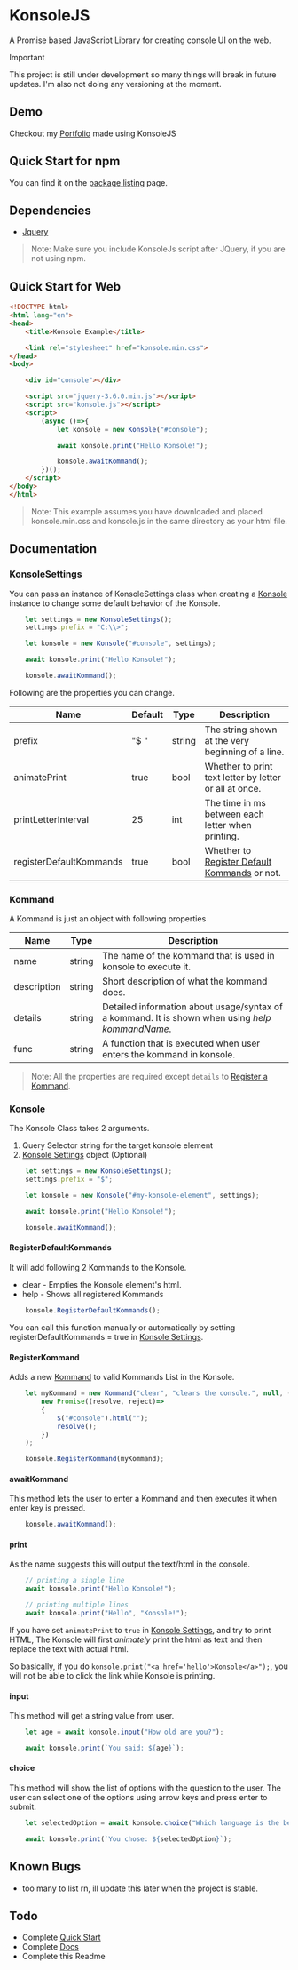 # KonsoleJS
A Promise based JavaScript Library for creating console UI on the web.

> [!important]
> This project is still under development so many things will break in future updates.
> I'm also not doing any versioning at the moment.

## Demo
Checkout my [Portfolio](https://husnaintaj.github.io/) made using  KonsoleJS


## Quick Start for npm
You can find it on the [package listing](https://www.npmjs.com/package/@husnain.taj/konsolejs) page.

## Dependencies
- [Jquery](https://code.jquery.com/jquery-3.6.0.min.js)

> Note: Make sure you include KonsoleJs script after JQuery, if you are not using npm.

## Quick Start for Web

```html
<!DOCTYPE html>
<html lang="en">
<head>
    <title>Konsole Example</title>

    <link rel="stylesheet" href="konsole.min.css">
</head>
<body>

    <div id="console"></div>

    <script src="jquery-3.6.0.min.js"></script>
    <script src="konsole.js"></script>
    <script>
        (async ()=>{
            let konsole = new Konsole("#console");

            await konsole.print("Hello Konsole!");

            konsole.awaitKommand();
        })();
    </script>
</body>
</html>
```

> Note: This example assumes you have downloaded and placed konsole.min.css and konsole.js in the same directory as your html file.

## Documentation
### KonsoleSettings

You can pass an instance of KonsoleSettings class when creating a [Konsole](#konsole) instance to change some default behavior of the Konsole.

```js
    let settings = new KonsoleSettings();
    settings.prefix = "C:\\>";

    let konsole = new Konsole("#console", settings);

    await konsole.print("Hello Konsole!");

    konsole.awaitKommand();
```

Following are the properties you can change.

| Name | Default | Type | Description |
| ------ | ------ | ------ | ------ |
| prefix | "$ " | string | The string shown at the very beginning of a line. |
| animatePrint | true | bool | Whether to print text letter by letter or all at once. |
| printLetterInterval | 25 | int | The time in ms between each letter when printing. |
| registerDefaultKommands | true | bool | Whether to [Register Default Kommands](#registerdefaultkommands) or not. |

### Kommand
A Kommand is just an object with following properties


| Name | Type | Description |
| ------ | ------ | ------ |
| name | string | The name of the kommand that is used in konsole to execute it. |
| description | string | Short description of what the kommand does. |
| details | string | Detailed information about usage/syntax of a kommand. It is shown when using *help kommandName*. |
| func | string | A function that is executed when user enters the kommand in konsole. |

> Note: All the properties are required except `details` to [Register a Kommand](#registerkommand).

### Konsole
The Konsole Class takes 2 arguments.
1. Query Selector string for the target konsole element
2. [Konsole Settings](#konsolesettings) object (Optional)

```js
    let settings = new KonsoleSettings();
    settings.prefix = "$";

    let konsole = new Konsole("#my-konsole-element", settings);

    await konsole.print("Hello Konsole!");

    konsole.awaitKommand();
```


#### RegisterDefaultKommands
It will add following 2 Kommands to the Konsole.
- clear - Empties the Konsole element's html.
- help - Shows all registered Kommands
```js
    konsole.RegisterDefaultKommands();
```
You can call this function manually or automatically by setting registerDefaultKommands = true in [Konsole Settings](#konsolesettings).

#### RegisterKommand
Adds a new [Kommand](#kommand) to valid Kommands List in the Konsole.
```js
    let myKommand = new Kommand("clear", "clears the console.", null, () =>
        new Promise((resolve, reject)=>
        {
            $("#console").html("");
            resolve();
        })
    );

    konsole.RegisterKommand(myKommand);
```

#### awaitKommand
This method lets the user to enter a Kommand and then executes it when enter key is pressed.
```js
    konsole.awaitKommand();
```

#### print
As the name suggests this will output the text/html in the console.
```js
    // printing a single line
    await konsole.print("Hello Konsole!");

    // printing multiple lines 
    await konsole.print("Hello", "Konsole!");
```
If you have set `animatePrint` to `true` in [Konsole Settings](#konsolesettings), and try to print HTML, The Konsole will first *animately* print the html as text and then replace the text with actual html.

So basically, if you do `konsole.print("<a href='hello'>Konsole</a>");`, you will not be able to click the link while Konsole is printing.

#### input
This method will get a string value from user.

```js
    let age = await konsole.input("How old are you?");

    await konsole.print(`You said: ${age}`);
```
#### choice
This method will show the list of options with the question to the user. The user can select one of the options using arrow keys and press enter to submit.
```js
    let selectedOption = await konsole.choice("Which language is the best?", ["C#", "C Sharp", "C++++", "Microsoft Java"]);

    await konsole.print(`You chose: ${selectedOption}`);
```

## Known Bugs
- too many to list rn, ill update this later when the project is stable.

## Todo
- Complete [Quick Start](#quick-start)
- Complete [Docs](#documentation)
- Complete this Readme
